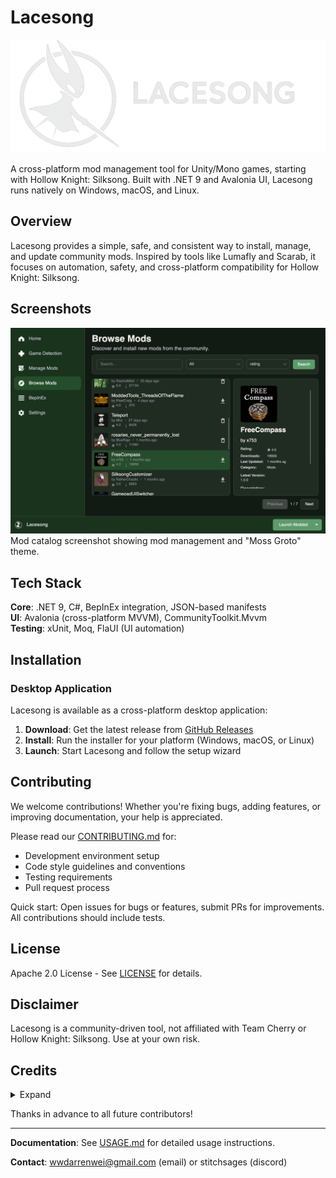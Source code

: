 # Lacesong

![Lacesong Banner](docs/images/lacesongbanner.png)

A cross-platform mod management tool for Unity/Mono games, starting with Hollow Knight: Silksong. Built with .NET 9 and Avalonia UI, Lacesong runs natively on Windows, macOS, and Linux.

## Overview

Lacesong provides a simple, safe, and consistent way to install, manage, and update community mods. Inspired by tools like Lumafly and Scarab, it focuses on automation, safety, and cross-platform compatibility for Hollow Knight: Silksong.

## Screenshots

![Application Screenshot of the Mod Catalog](docs/images/lacesongscreenshot.png)
Mod catalog screenshot showing mod management and "Moss Groto" theme.

## Tech Stack

**Core**: .NET 9, C#, BepInEx integration, JSON-based manifests  
**UI**: Avalonia (cross-platform MVVM), CommunityToolkit.Mvvm  
**Testing**: xUnit, Moq, FlaUI (UI automation)  

## Installation

### Desktop Application

Lacesong is available as a cross-platform desktop application:

1. **Download**: Get the latest release from [GitHub Releases](https://github.com/pecan-solutions/lacesong/releases)
2. **Install**: Run the installer for your platform (Windows, macOS, or Linux)
3. **Launch**: Start Lacesong and follow the setup wizard

## Contributing

We welcome contributions! Whether you're fixing bugs, adding features, or improving documentation, your help is appreciated.

Please read our [CONTRIBUTING.md](CONTRIBUTING.md) for:
- Development environment setup
- Code style guidelines and conventions
- Testing requirements
- Pull request process

Quick start: Open issues for bugs or features, submit PRs for improvements. All contributions should include tests.

## License

Apache 2.0 License - See [LICENSE](LICENSE) for details.

## Disclaimer

Lacesong is a community-driven tool, not affiliated with Team Cherry or Hollow Knight: Silksong. Use at your own risk.

## Credits

<details>
    <summary>Expand</summary>

- [wdarrenww](https://github.com/wdarrenww) (Darren Wei) - Creator of Lacesong, Lead Developer, Planner/PM

- lavenderpres (Presley) - Assistant Planning/PM, Senior Developer, Avalonia Translation

- piespecan (Iris) - Senior Developer, Avalonia and WPF UI Development, Avalonia Translation

- Leonardo - Developer, Planning, WPF development

- Joseph - Developer, Avalonia UI

- Sylvie - Developer, Avalonia UI and Mod Logic

</details>

Thanks in advance to all future contributors!

---

**Documentation**: See [USAGE.md](USAGE.md) for detailed usage instructions.

**Contact**: wwdarrenwei@gmail.com (email) or stitchsages (discord)
